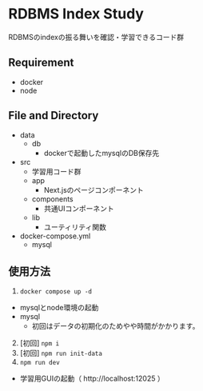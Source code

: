 # RDBMS Index Study

RDBMSのindexの振る舞いを確認・学習できるコード群

## Requirement
- docker
- node

## File and Directory
- data
  - db
    - dockerで起動したmysqlのDB保存先
- src
  - 学習用コード群
  - app
    - Next.jsのページコンポーネント
  - components
    - 共通UIコンポーネント
  - lib
    - ユーティリティ関数
- docker-compose.yml
  - mysql

## 使用方法

1. `docker compose up -d`
  - mysqlとnode環境の起動
  - mysql
    - 初回はデータの初期化のためやや時間がかかります。
2. [初回] `npm i`
3. [初回] `npm run init-data`
4. `npm run dev`
  - 学習用GUIの起動（ http://localhost:12025 ）